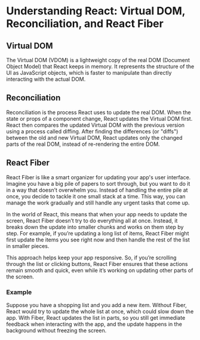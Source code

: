 # Understanding React: Virtual DOM, Reconciliation, and React Fiber

## Virtual DOM

The Virtual DOM (VDOM) is a lightweight copy of the real DOM (Document Object Model) that React keeps in memory. It represents the structure of the UI as JavaScript objects, which is faster to manipulate than directly interacting with the actual DOM.

## Reconciliation

Reconciliation is the process React uses to update the real DOM. When the state or props of a component change, React updates the Virtual DOM first. React then compares the updated Virtual DOM with the previous version using a process called diffing. After finding the differences (or "diffs") between the old and new Virtual DOM, React updates only the changed parts of the real DOM, instead of re-rendering the entire DOM.

## React Fiber

React Fiber is like a smart organizer for updating your app's user interface. Imagine you have a big pile of papers to sort through, but you want to do it in a way that doesn’t overwhelm you. Instead of handling the entire pile at once, you decide to tackle it one small stack at a time. This way, you can manage the work gradually and still handle any urgent tasks that come up.

In the world of React, this means that when your app needs to update the screen, React Fiber doesn’t try to do everything all at once. Instead, it breaks down the update into smaller chunks and works on them step by step. For example, if you’re updating a long list of items, React Fiber might first update the items you see right now and then handle the rest of the list in smaller pieces.

This approach helps keep your app responsive. So, if you’re scrolling through the list or clicking buttons, React Fiber ensures that these actions remain smooth and quick, even while it’s working on updating other parts of the screen.

### Example

Suppose you have a shopping list and you add a new item. Without Fiber, React would try to update the whole list at once, which could slow down the app. With Fiber, React updates the list in parts, so you still get immediate feedback when interacting with the app, and the update happens in the background without freezing the screen.
